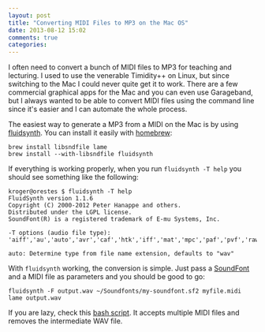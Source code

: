 ```yaml
---
layout: post
title: "Converting MIDI Files to MP3 on the Mac OS"
date: 2013-08-12 15:02
comments: true
categories: 
---
```


I often need to convert a bunch of MIDI files to MP3 for teaching and
lecturing. I used to use the venerable Timidity++ on Linux, but since
switching to the Mac I could never quite get it to work. There are a
few commercial graphical apps for the Mac and you can even use
Garageband, but I always wanted to be able to convert MIDI files using
the command line since it's easier and I can automate the whole
process.

<!-- more -->

The easiest way to generate a MP3 from a MIDI on the Mac is by using
[fluidsynth](https://sourceforge.net/apps/trac/fluidsynth/). You can
install it easily with [homebrew](http://brew.sh):

    brew install libsndfile lame
    brew install --with-libsndfile fluidsynth

If everything is working properly, when you run `fluidsynth -T help`
you should see something like the following:

    kroger@orestes $ fluidsynth -T help
    FluidSynth version 1.1.6
    Copyright (C) 2000-2012 Peter Hanappe and others.
    Distributed under the LGPL license.
    SoundFont(R) is a registered trademark of E-mu Systems, Inc.

    -T options (audio file type):
    'aiff','au','auto','avr','caf','htk','iff','mat','mpc','paf','pvf','raw','rf64','sd2','sds','sf','voc','w64','wav','wve','xi'

    auto: Determine type from file name extension, defaults to "wav"


With `fluidsynth` working, the conversion is simple. Just pass a
[SoundFont](http://en.wikipedia.org/wiki/SoundFont) and a MIDI file as
parameters and you should be good to go:

    fluidsynth -F output.wav ~/Soundfonts/my-soundfont.sf2 myfile.midi
    lame output.wav


If you are lazy, check this
[bash script](https://gist.github.com/kroger/6211862). It accepts
multiple MIDI files and removes the intermediate WAV file.

